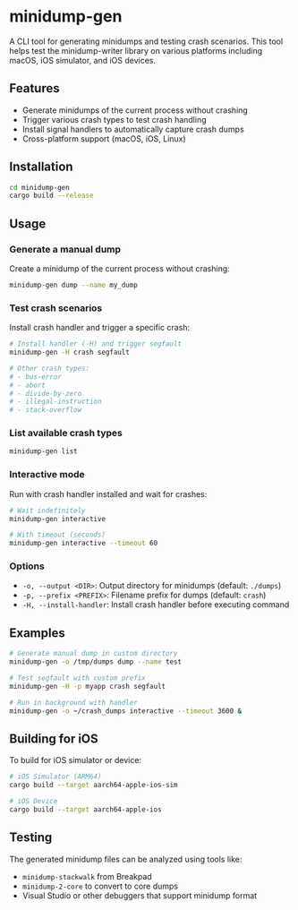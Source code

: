 # minidump-gen

A CLI tool for generating minidumps and testing crash scenarios. This tool helps test the minidump-writer library on various platforms including macOS, iOS simulator, and iOS devices.

## Features

- Generate minidumps of the current process without crashing
- Trigger various crash types to test crash handling
- Install signal handlers to automatically capture crash dumps
- Cross-platform support (macOS, iOS, Linux)

## Installation

```bash
cd minidump-gen
cargo build --release
```

## Usage

### Generate a manual dump

Create a minidump of the current process without crashing:

```bash
minidump-gen dump --name my_dump
```

### Test crash scenarios

Install crash handler and trigger a specific crash:

```bash
# Install handler (-H) and trigger segfault
minidump-gen -H crash segfault

# Other crash types:
# - bus-error
# - abort
# - divide-by-zero
# - illegal-instruction
# - stack-overflow
```

### List available crash types

```bash
minidump-gen list
```

### Interactive mode

Run with crash handler installed and wait for crashes:

```bash
# Wait indefinitely
minidump-gen interactive

# With timeout (seconds)
minidump-gen interactive --timeout 60
```

### Options

- `-o, --output <DIR>`: Output directory for minidumps (default: `./dumps`)
- `-p, --prefix <PREFIX>`: Filename prefix for dumps (default: `crash`)
- `-H, --install-handler`: Install crash handler before executing command

## Examples

```bash
# Generate manual dump in custom directory
minidump-gen -o /tmp/dumps dump --name test

# Test segfault with custom prefix
minidump-gen -H -p myapp crash segfault

# Run in background with handler
minidump-gen -o ~/crash_dumps interactive --timeout 3600 &
```

## Building for iOS

To build for iOS simulator or device:

```bash
# iOS Simulator (ARM64)
cargo build --target aarch64-apple-ios-sim

# iOS Device
cargo build --target aarch64-apple-ios
```

## Testing

The generated minidump files can be analyzed using tools like:
- `minidump-stackwalk` from Breakpad
- `minidump-2-core` to convert to core dumps
- Visual Studio or other debuggers that support minidump format